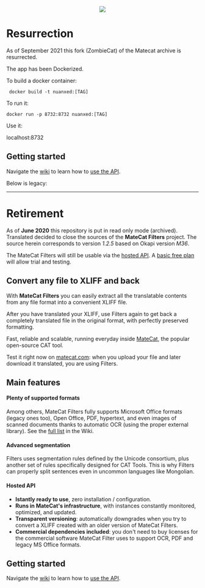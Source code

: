 <p align="center"><img src="http://i.imgur.com/J8FSuWi.png"></p>



# Resurrection

As of September 2021 this fork (ZombieCat) of the Matecat archive is resurrected.

The app has been Dockerized.

To build a docker container:

```
 docker build -t nuanxed:[TAG]
```

To run it:

```
docker run -p 8732:8732 nuanxed:[TAG]
```

Use it:

localhost:8732


## Getting started

Navigate the [wiki](https://github.com/nuanxed/MateCat-Filters/wiki/) to learn how to [use the API](https://github.com/nuanxed/MateCat-Filters/wiki/API-documentation).





Below is legacy:


------------------------------------------------


# Retirement

As of **June 2020** this repository is put in read only mode (archived).
Translated decided to close the sources of the **MateCat Filters** project.
The source herein corresponds to version _1.2.5_ based on Okapi version _M36_.

The MateCat Filters will still be usable via the [hosted API](https://rapidapi.com/translated/api/matecat-filters/). A [basic free plan](https://docs.rapidapi.com/docs/api-pricing) will allow trial and testing.


## Convert any file to XLIFF and back

With **MateCat Filters** you can easily extract all the translatable contents from any file format into a convenient XLIFF file.

After you have translated your XLIFF, use Filters again to get back a completely translated file in the original format, with perfectly preserved formatting.

Fast, reliable and scalable, running everyday inside [MateCat](https://www.matecat.com/), the popular open-source CAT tool.

Test it right now on [matecat.com](https://www.matecat.com/): when you upload your file and later download it translated, 
you are using Filters.


## Main features

#### Plenty of supported formats
Among others, MateCat Filters fully supports Microsoft Office formats (legacy ones too), Open Office, PDF, hypertext, and even images of scanned documents thanks to automatic OCR (using the proper external library). See the [full list](https://github.com/matecat/MateCat-Filters/wiki/Supported-file-formats) in the Wiki.

#### Advanced segmentation
Filters uses segmentation rules defined by the Unicode consortium, plus another set of rules specifically designed for CAT Tools. This is why Filters can properly split sentences even in uncommon languages like Mongolian.

#### Hosted API
- **Istantly ready to use**, zero installation / configuration.
- **Runs in MateCat's infrastructure**, with instances constantly monitored, optimized, and updated.
- **Transparent versioning**: automatically downgrades when you try to convert a XLIFF created with an older version of MateCat Filters.
- **Commercial dependencies included**: you don't need to buy licenses for the commercial software MateCat Filter uses to support OCR, PDF and legacy MS Office formats.


## Getting started

Navigate the [wiki](https://github.com/nuanxed/MateCat-Filters/wiki/) to learn how to [use the API](https://github.com/nuanxed/MateCat-Filters/wiki/API-documentation).

